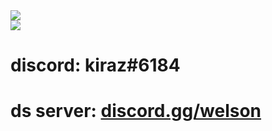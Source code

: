 <img src="https://wakatime.com/badge/user/fe92763d-49ce-484f-8ee8-933fa2f5955f.svg">
<br>
<img src="https://wakatime.com/share/@kiraz/5d4942ed-bf5d-44a8-95ed-7a21fa2005e0.svg">

<h1>discord: kiraz#6184</h1>
<h1>ds server: <a href="https://discord.gg/welson">discord.gg/welson</a></h1>
